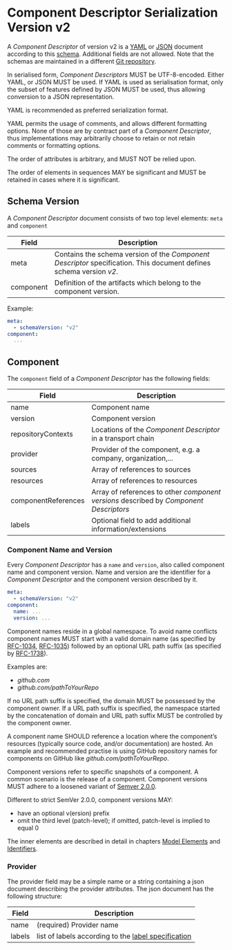 # Component Descriptor Serialization Version v2

A *Component Descriptor* of version v2 is a [YAML](https://yaml.org/) or
[JSON](https://www.json.org/json-en.html) document according to this
[schema](https://github.com/open-component-model/ocm/blob/main/resources/component-descriptor-v2-schema.yaml).
Additional fields are not allowed. Note that the schemas are maintained in a different [Git repository](https://github.com/open-component-model/ocm/tree/main/resources).

In serialised form, *Component Descriptors* MUST be UTF-8-encoded.
Either YAML, or JSON MUST be used. If YAML is used as serialisation format,
only the subset of features defined by JSON MUST be used,
thus allowing conversion to a JSON representation.

YAML is recommended as preferred serialization format.

YAML permits the usage of comments, and allows different formatting options.
None of those are by contract part of a *Component Descriptor*,
thus implementations may arbitrarily choose to retain or not retain
comments or formatting options.

The order of attributes is arbitrary, and MUST NOT be relied upon.

The order of elements in sequences MAY be significant and
MUST be retained in cases where it is significant.

## Schema Version

A *Component Descriptor* document consists of two top level elements: `meta` and `component`

| Field     | Description |
|-----------| ----------- |
| meta      | Contains the schema version of the *Component Descriptor* specification. This document defines schema version *v2*. |
| component | Definition of the artifacts which belong to the component version. |

Example:

```yaml
meta:
  - schemaVersion: "v2"
component:
  ...
```

## Component

The `component` field of a *Component Descriptor* has the following fields:

| Field               | Description |
|---------------------| ----------- |
| name                | Component name |
| version             | Component version |
| repositoryContexts  | Locations of the *Component Descriptor* in a transport chain |
| provider            | Provider of the component, e.g. a company, organization,... |
| sources             | Array of references to sources |
| resources           | Array of references to resources |
| componentReferences | Array of references to other *component versions* described by *Component Descriptors* |
| labels              | Optional field to add additional information/extensions |

### Component Name and Version

Every *Component Descriptor* has a `name` and `version`,
also called component name and component version.
Name and version are the identifier for a *Component Descriptor*
and the component version described by it.

```yaml
meta:
  - schemaVersion: "v2"
component:
  name: ...
  version: ...
```

Component names reside in a global namespace. To avoid name conflicts
component names MUST start with a valid domain name
(as specified by [RFC-1034](https://www.rfc-editor.org/info/rfc1034),
[RFC-1035](https://www.rfc-editor.org/info/rfc1035)) followed by an optional URL path suffix
(as specified by [RFC-1738](https://www.rfc-editor.org/info/rfc1738)).

Examples are:

- *github.com*
- *github.com/pathToYourRepo*

If no URL path suffix is specified, the domain MUST be possessed
by the component owner. If a URL path suffix is specified,
the namespace started by the concatenation of domain and URL path suffix
MUST be controlled by the component owner.

A component name SHOULD reference a location
where the component’s resources (typically source code,
and/or documentation) are hosted. An example and recommended practise
is using GitHub repository names for components on GitHub like *github.com/pathToYourRepo*.

Component versions refer to specific snapshots of a component.
A common scenario is the release of a component. Component versions MUST
adhere to a loosened variant of [Semver 2.0.0](https://semver.org/).

Different to strict SemVer 2.0.0, component versions MAY:

- have an optional v(ersion) prefix
- omit the third level (patch-level); if omitted, patch-level is implied to equal 0

The inner elements are described in detail in chapters
[Model Elements](../../01-model/02-elements-toplevel.md)
and [Identifiers](../../01-model/03-elements-sub.md).

### Provider

The provider field may be a simple name or a string containing
a json document describing the provider attributes.
The json document has the following structure:

| Field | Description                                                         |
|-------|---------------------------------------------------------------------|
| name  | (required) Provider name                                            |
| labels| list of labels according to the [label specification](../../01-model/07-extensions.md#label-types) |
